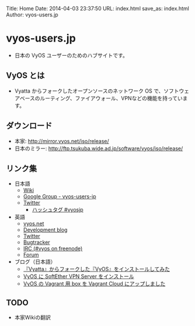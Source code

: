 Title: Home
Date: 2014-04-03 23:37:50
URL: index.html
save_as: index.html
Author: vyos-users.jp

vyos-users.jp
=============

* 日本の VyOS ユーザーのためのハブサイトです。

VyOS とは
---------

* Vyatta からフォークしたオープンソースのネットワーク OS で、ソフトウェアベースのルーティング、ファイアウォール、VPNなどの機能を持っています。

ダウンロード
------------

* 本家: <http://mirror.vyos.net/iso/release/>
* 日本のミラー: <http://ftp.tsukuba.wide.ad.jp/software/vyos/iso/release/>

リンク集
--------

* 日本語
    * [Wiki](http://wiki.vyos-users.jp)
    * [Google Group - vyos-users-jp](http://groups.google.com/d/forum/vyos-users-jp)
    * [Twitter](https://twitter.com/vyosjp)
        * [ハッシュタグ #vyosjp](https://twitter.com/search?q=%23vyosjp&src=typd&f=realtime)
* 英語
    * [vyos.net](http://vyos.net/)
    * [Development blog](http://vyos-dev.tumblr.com/)
    * [Twitter](https://twitter.com/vyos_dev)
    * [Bugtracker](http://bugzilla.vyos.net/)
    * [IRC (#vyos on freenode)](https://webchat.freenode.net/?channels=#vyos)
    * [Forum](http://forum.vyos.net/)
* ブログ（日本語）
    * [『Vyatta』からフォークした『VyOS』をインストールしてみた](http://orebibou.blogspot.jp/2014/01/vyattavyos.html)
    * [VyOS に SoftEther VPN Server をインストール](http://www.higebu.com/blog/2014/03/08/how-to-install-softether-vpn-server-to-vyos/)
    * [VyOS の Vagrant 用 box を Vagrant Cloud にアップしました](http://www.higebu.com/blog/2014/03/13/put-vyos-box-to-vagrant-cloud/)

TODO
----

* 本家Wikiの翻訳
